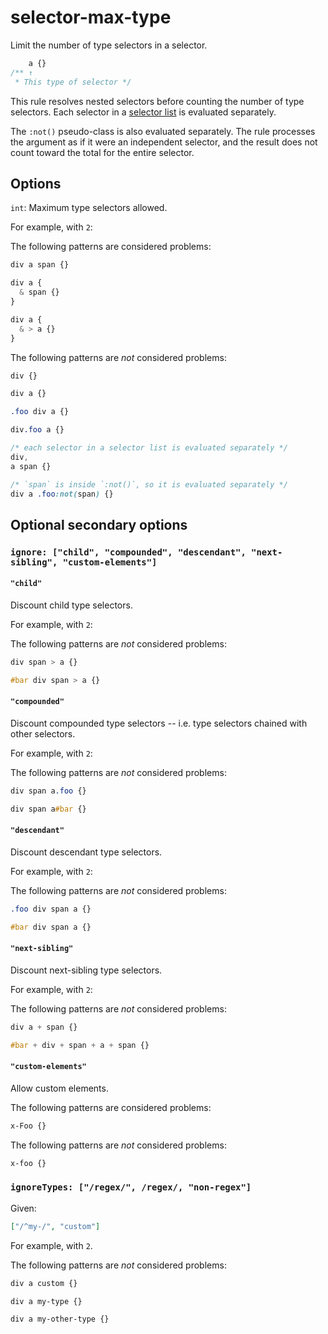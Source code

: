 # selector-max-type

Limit the number of type selectors in a selector.

<!-- prettier-ignore -->
```css
    a {}
/** ↑
 * This type of selector */
```

This rule resolves nested selectors before counting the number of type selectors. Each selector in a [selector list](https://www.w3.org/TR/selectors4/#selector-list) is evaluated separately.

The `:not()` pseudo-class is also evaluated separately. The rule processes the argument as if it were an independent selector, and the result does not count toward the total for the entire selector.

## Options

`int`: Maximum type selectors allowed.

For example, with `2`:

The following patterns are considered problems:

<!-- prettier-ignore -->
```css
div a span {}
```

<!-- prettier-ignore -->
```css
div a {
  & span {}
}
```

<!-- prettier-ignore -->
```css
div a {
  & > a {}
}
```

The following patterns are _not_ considered problems:

<!-- prettier-ignore -->
```css
div {}
```

<!-- prettier-ignore -->
```css
div a {}
```

<!-- prettier-ignore -->
```css
.foo div a {}
```

<!-- prettier-ignore -->
```css
div.foo a {}
```

<!-- prettier-ignore -->
```css
/* each selector in a selector list is evaluated separately */
div,
a span {}
```

<!-- prettier-ignore -->
```css
/* `span` is inside `:not()`, so it is evaluated separately */
div a .foo:not(span) {}
```

## Optional secondary options

### `ignore: ["child", "compounded", "descendant", "next-sibling", "custom-elements"]`

#### `"child"`

Discount child type selectors.

For example, with `2`:

The following patterns are _not_ considered problems:

<!-- prettier-ignore -->
```css
div span > a {}
```

<!-- prettier-ignore -->
```css
#bar div span > a {}
```

#### `"compounded"`

Discount compounded type selectors -- i.e. type selectors chained with other selectors.

For example, with `2`:

The following patterns are _not_ considered problems:

<!-- prettier-ignore -->
```css
div span a.foo {}
```

<!-- prettier-ignore -->
```css
div span a#bar {}
```

#### `"descendant"`

Discount descendant type selectors.

For example, with `2`:

The following patterns are _not_ considered problems:

<!-- prettier-ignore -->
```css
.foo div span a {}
```

<!-- prettier-ignore -->
```css
#bar div span a {}
```

#### `"next-sibling"`

Discount next-sibling type selectors.

For example, with `2`:

The following patterns are _not_ considered problems:

<!-- prettier-ignore -->
```css
div a + span {}
```

<!-- prettier-ignore -->
```css
#bar + div + span + a + span {}
```

#### `"custom-elements"`

Allow custom elements.

The following patterns are considered problems:

<!-- prettier-ignore -->
```css
x-Foo {}
```

The following patterns are _not_ considered problems:

<!-- prettier-ignore -->
```css
x-foo {}
```

### `ignoreTypes: ["/regex/", /regex/, "non-regex"]`

Given:

```json
["/^my-/", "custom"]
```

For example, with `2`.

The following patterns are _not_ considered problems:

<!-- prettier-ignore -->
```css
div a custom {}
```

<!-- prettier-ignore -->
```css
div a my-type {}
```

<!-- prettier-ignore -->
```css
div a my-other-type {}
```
